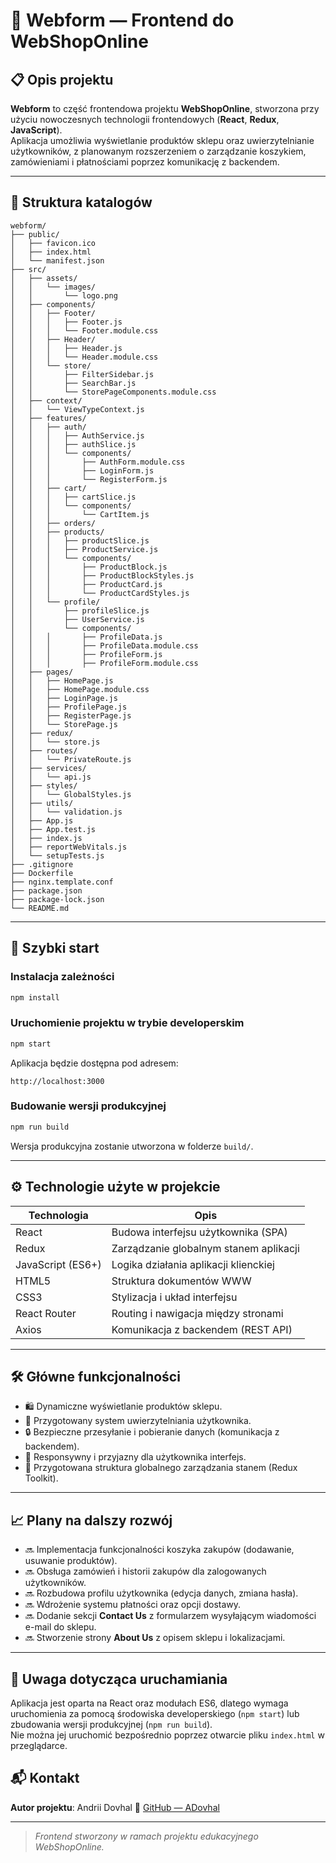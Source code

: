 # 🛒 Webform — Frontend do WebShopOnline

## 📋 Opis projektu

**Webform** to część frontendowa projektu **WebShopOnline**, stworzona przy użyciu nowoczesnych technologii frontendowych (**React**, **Redux**, **JavaScript**).  
Aplikacja umożliwia wyświetlanie produktów sklepu oraz uwierzytelnianie użytkowników, z planowanym rozszerzeniem o zarządzanie koszykiem, zamówieniami i płatnościami poprzez komunikację z backendem.

---

## 📂 Struktura katalogów

```
webform/
├── public/
│   ├── favicon.ico
│   ├── index.html
│   └── manifest.json
├── src/
│   ├── assets/
│   │   └── images/
│   │       └── logo.png
│   ├── components/
│   │   ├── Footer/
│   │   │   ├── Footer.js
│   │   │   └── Footer.module.css
│   │   ├── Header/
│   │   │   ├── Header.js
│   │   │   └── Header.module.css
│   │   └── store/
│   │       ├── FilterSidebar.js
│   │       ├── SearchBar.js
│   │       └── StorePageComponents.module.css
│   ├── context/
│   │   └── ViewTypeContext.js
│   ├── features/
│   │   ├── auth/
│   │   │   ├── AuthService.js
│   │   │   ├── authSlice.js
│   │   │   └── components/
│   │   │       ├── AuthForm.module.css
│   │   │       ├── LoginForm.js
│   │   │       └── RegisterForm.js
│   │   ├── cart/
│   │   │   ├── cartSlice.js
│   │   │   └── components/
│   │   │       └── CartItem.js
│   │   ├── orders/
│   │   ├── products/
│   │   │   ├── productSlice.js
│   │   │   ├── ProductService.js
│   │   │   └── components/
│   │   │       ├── ProductBlock.js
│   │   │       ├── ProductBlockStyles.js
│   │   │       ├── ProductCard.js
│   │   │       └── ProductCardStyles.js
│   │   └── profile/
│   │       ├── profileSlice.js
│   │       ├── UserService.js
│   │       └── components/
│   │   │       ├── ProfileData.js
│   │   │       ├── ProfileData.module.css
│   │   │       ├── ProfileForm.js
│   │   │       ├── ProfileForm.module.css
│   ├── pages/
│   │   ├── HomePage.js
│   │   ├── HomePage.module.css
│   │   ├── LoginPage.js
│   │   ├── ProfilePage.js
│   │   ├── RegisterPage.js
│   │   └── StorePage.js
│   ├── redux/
│   │   └── store.js
│   ├── routes/
│   │   └── PrivateRoute.js
│   ├── services/
│   │   └── api.js
│   ├── styles/
│   │   └── GlobalStyles.js
│   ├── utils/
│   │   └── validation.js
│   ├── App.js
│   ├── App.test.js
│   ├── index.js
│   ├── reportWebVitals.js
│   └── setupTests.js
├── .gitignore
├── Dockerfile
├── nginx.template.conf
├── package.json
├── package-lock.json
└── README.md

```

---

## 🚀 Szybki start

### Instalacja zależności

```bash
npm install
```

### Uruchomienie projektu w trybie developerskim

```bash
npm start
```

Aplikacja będzie dostępna pod adresem:
```
http://localhost:3000
```

### Budowanie wersji produkcyjnej

```bash
npm run build
```

Wersja produkcyjna zostanie utworzona w folderze `build/`.

---

## ⚙️ Technologie użyte w projekcie

| Technologia     | Opis                                          |
|-----------------|-----------------------------------------------|
| React           | Budowa interfejsu użytkownika (SPA)           |
| Redux           | Zarządzanie globalnym stanem aplikacji        |
| JavaScript (ES6+)| Logika działania aplikacji klienckiej         |
| HTML5           | Struktura dokumentów WWW                      |
| CSS3            | Stylizacja i układ interfejsu                 |
| React Router    | Routing i nawigacja między stronami           |
| Axios           | Komunikacja z backendem (REST API)            |

---

## 🛠 Główne funkcjonalności

- 🛍  Dynamiczne wyświetlanie produktów sklepu.
- 👤 Przygotowany system uwierzytelniania użytkownika.
- 🔒 Bezpieczne przesyłanie i pobieranie danych (komunikacja z backendem).
- 📱 Responsywny i przyjazny dla użytkownika interfejs.
- 🔄 Przygotowana struktura globalnego zarządzania stanem (Redux Toolkit).

---

## 📈 Plany na dalszy rozwój

- 🔜 Implementacja funkcjonalności koszyka zakupów (dodawanie, usuwanie produktów).
- 🔜 Obsługa zamówień i historii zakupów dla zalogowanych użytkowników.
- 🔜 Rozbudowa profilu użytkownika (edycja danych, zmiana hasła).
- 🔜 Wdrożenie systemu płatności oraz opcji dostawy.
- 🔜 Dodanie sekcji **Contact Us** z formularzem wysyłającym wiadomości e-mail do sklepu.
- 🔜 Stworzenie strony **About Us** z opisem sklepu i lokalizacjami.

---
## 📝 Uwaga dotycząca uruchamiania

Aplikacja jest oparta na React oraz modułach ES6, dlatego wymaga uruchomienia za pomocą środowiska developerskiego (`npm start`) lub zbudowania wersji produkcyjnej (`npm run build`).  
Nie można jej uruchomić bezpośrednio poprzez otwarcie pliku `index.html` w przeglądarce.

## 📬 Kontakt

**Autor projektu**: Andrii Dovhal
🔗 [GitHub — ADovhal](https://github.com/ADovhal)

---
> *Frontend stworzony w ramach projektu edukacyjnego WebShopOnline.*

